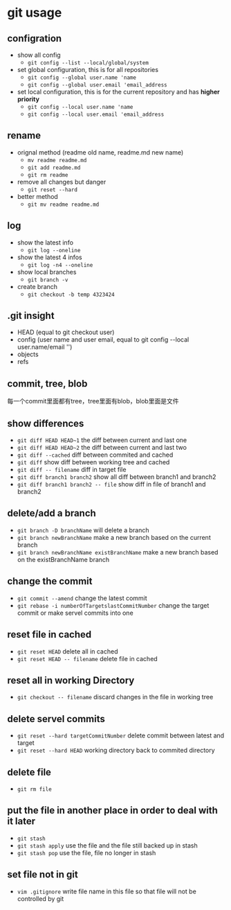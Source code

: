 # git usage
## configration
 - show all config 
   - `git config --list --local/global/system` 
 - set global configuration, this is for all repositories
   - `git config --global user.name 'name` 
   - `git config --global user.email 'email_address`
 - set local configuration, this is for the current repository and has **higher priority**
   - `git config --local user.name 'name` 
   - `git config --local user.email 'email_address`
## rename
- orignal method (readme old name, readme.md new name)
    - `mv readme readme.md`
    - `git add readme.md`
    - `git rm readme`
-  remove all changes but danger 
   -  `git reset --hard` 
-  better method
   -  `git mv readme readme.md`
## log
- show the latest info
  - `git log --oneline`
- show the latest 4 infos
  - `git log -n4 --oneline`
- show local branches
  - `git branch -v`
- create branch
  - `git checkout -b temp 4323424` 
## .git insight
- HEAD (equal to git checkout user)
- config (user name and user email, equal to git config --local user.name/email '')
- objects
- refs
## commit, tree, blob
每一个commit里面都有tree，tree里面有blob，blob里面是文件
## show differences
- `git diff HEAD HEAD~1` the diff between current and last one
- `git diff HEAD HEAD~2` the diff between current and last two
- `git diff --cached` diff between commited and cached 
- `git diff` show diff between working tree and cached
- `git diff -- filename` diff in target file
- `git diff branch1 branch2` show all diff between branch1 and branch2
- `git diff branch1 branch2 -- file` show diff in file of branch1 and branch2
## delete/add a branch
- `git branch -D branchName` will delete a branch
- `git branch newBranchName` make a new branch based on the current branch
- `git branch newBranchName existBranchName` make a new branch based on the existBranchName branch
## change the commit
- `git commit --amend` change the latest commit
- `git rebase -i numberOfTargetslastCommitNumber` change the target commit or make servel commits into one
## reset file in cached
- `git reset HEAD` delete all in cached
- `git reset HEAD -- filename` delete file in cached
## reset all in working Directory
- `git checkout -- filename` discard changes in the file in working tree
## delete servel commits
- `git reset --hard targetCommitNumber` delete commit between latest and target
- `git reset --hard HEAD` working directory back to commited directory
## delete file
- `git rm file`
## put the file in another place in order to deal with it later
- `git stash`
- `git stash apply` use the file and the file still backed up in stash
- `git stash pop` use the file, file no longer in stash
## set file not in git
- `vim .gitignore` write file name in this file so that file will not be controlled by git